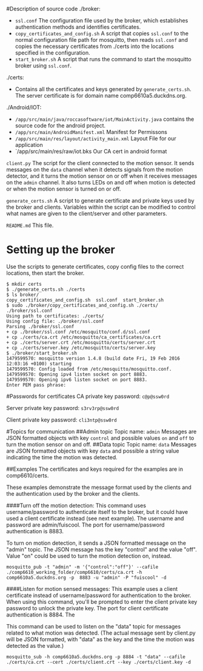 #Description of source code
./broker:
* `ssl.conf` The configuration file used by the broker, which establishes authentication methods and identifies certificates.
* `copy_certificates_and_config.sh` A script that copies `ssl.conf` to the normal configuration file path for mosquitto, then reads `ssl.conf` and copies the necessary certificates from ./certs into the locations specified in the configuration.
* `start_broker.sh` A script that runs the command to start the mosquitto broker using `ssl.conf`.

./certs:
* Contains all the certificates and keys generated by `generate_certs.sh`. The server certificate is for domain name comp6610a5.duckdns.org.

./Android/IOT:
* `/app/src/main/java/roccasoftware/iot/MainActivity.java` contains the source code for the android project.
* `/app/src/main/AndroidManifest.xml` Manifest for Permissons
* `/app/src/main/res/layout/activity_main.xml` Layout File for our application
* `/app/src/main/res/raw/iot.bks Our CA cert in android format


`client.py` The script for the client connected to the motion sensor. It sends messages on the `data` channel when it detects signals from the motion detector, and it turns the motion sensor on or off when it receives messages on the `admin` channel. It also turns LEDs on and off when motion is detected or when the motion sensor is turned on or off.

`generate_certs.sh` A script to generate certificate and private keys used by the broker and clients. Variables within the script can be modified to control what names are given to the client/server and other parameters.

`README.md` This file.

# Setting up the broker
Use the scripts to generate certificates, copy config files to the correct locations, then start the broker. 
```
$ mkdir certs
$ ./generate_certs.sh ./certs
$ ls broker/
copy_certificates_and_config.sh  ssl.conf  start_broker.sh
$ sudo ./broker/copy_certificates_and_config.sh ./certs/ ./broker/ssl.conf 
Using path to certificates: ./certs/
Using config file: ./broker/ssl.conf
Parsing ./broker/ssl.conf
+ cp ./broker/ssl.conf /etc/mosquitto/conf.d/ssl.conf
+ cp ./certs/ca.crt /etc/mosquitto/ca_certificates/ca.crt
+ cp ./certs/server.crt /etc/mosquitto/certs/server.crt
+ cp ./certs/server.key /etc/mosquitto/certs/server.key
$ ./broker/start_broker.sh 
1479599570: mosquitto version 1.4.8 (build date Fri, 19 Feb 2016 12:03:16 +0100) starting
1479599570: Config loaded from /etc/mosquitto/mosquitto.conf.
1479599570: Opening ipv4 listen socket on port 8883.
1479599570: Opening ipv6 listen socket on port 8883.
Enter PEM pass phrase:
```

#Passwords for certificates
CA private key password: `c@p@ssw0rd` 

Server private key password: `s3rv3rp@ssw0rd` 

Client private key password: `cli3ntp@ssw0rd` 

#Topics for communication
##Admin topic
Topic name: `admin` 
Messages are JSON formatted objects with key `control` and possible values `on` and `off` to turn the motion sensor on and off.
##Data topic
Topic name: `data` 
Messages are JSON formatted objects with key `data` and possible a string value indicating the time the motion was detected.

##Examples
The certificates and keys required for the examples are in comp6610/certs.

These examples demonstrate the message format used by the clients and the authentication used by the broker and the clients.

####Turn off the motion detection:
This command uses username/password to authenticate itself to the broker, but it could have used a client certificate instead (see next example). The username and password are admin/fuiscool. The port for username/password authentication is 8883.

To turn on motion detection, it sends a JSON formatted message on the "admin" topic. The JSON message has the key "control" and the value "off". Value "on" could be used to turn the motion detection on, instead.
```
mosquitto_pub -t "admin" -m '{"control":"off"}' --cafile ./comp6610_working_folder/comp6610/certs/ca.crt -h comp6610a5.duckdns.org -p  8883 -u "admin" -P "fuiscool" -d
```

####Listen for motion sensed messages:
This example uses a client certificate instead of username/password for authentication to the broker. When using this command, you'll be prompted to enter the client private key password to unlock the private key. The port for client certificate authentication is 8884. The

This command can be used to listen on the "data" topic for messages related to what motion was detected. (The actual message sent by client.py will be JSON formatted, with "data" as the key and the time the motion was detected as the value.)
```
mosquitto_sub -h comp6610a5.duckdns.org -p 8884 -t "data" --cafile ./certs/ca.crt --cert ./certs/client.crt --key ./certs/client.key -d
```
